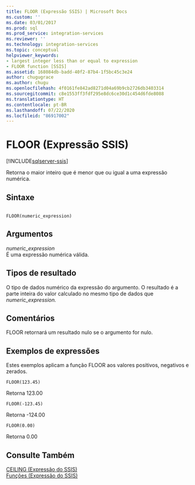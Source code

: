 ```yaml
---
title: FLOOR (Expressão SSIS) | Microsoft Docs
ms.custom: ''
ms.date: 03/01/2017
ms.prod: sql
ms.prod_service: integration-services
ms.reviewer: ''
ms.technology: integration-services
ms.topic: conceptual
helpviewer_keywords:
- largest integer less than or equal to expression
- FLOOR function [SSIS]
ms.assetid: 168084db-badd-40f2-87b4-1f5bc45c3e24
author: chugugrace
ms.author: chugu
ms.openlocfilehash: 4f0161fe842ad8271d04a69b9cb2726db3403314
ms.sourcegitcommit: c8e1553ff3fdf295e8dc6ce30d1c454d6fde8088
ms.translationtype: HT
ms.contentlocale: pt-BR
ms.lasthandoff: 07/22/2020
ms.locfileid: "86917002"
---
```

# <a name="floor-ssis-expression"></a>FLOOR (Expressão SSIS)

[!INCLUDE[sqlserver-ssis](../../includes/applies-to-version/sqlserver-ssis.md)]


  Retorna o maior inteiro que é menor que ou igual a uma expressão numérica.  
  
## <a name="syntax"></a>Sintaxe  
  
```  
  
FLOOR(numeric_expression)  
```  
  
## <a name="arguments"></a>Argumentos  
 *numeric_expression*  
 É uma expressão numérica válida.  
  
## <a name="result-types"></a>Tipos de resultado  
 O tipo de dados numérico da expressão do argumento. O resultado é a parte inteira do valor calculado no mesmo tipo de dados que *numeric_expression.*  
  
## <a name="remarks"></a>Comentários  
 FLOOR retornará um resultado nulo se o argumento for nulo.  
  
## <a name="expression-examples"></a>Exemplos de expressões  
 Estes exemplos aplicam a função FLOOR aos valores positivos, negativos e zerados.  
  
```  
FLOOR(123.45)  
```  
  
 Retorna 123.00  
  
```  
FLOOR(-123.45)  
```  
  
 Retorna -124.00  
  
```  
FLOOR(0.00)  
```  
  
 Retorna 0.00  
  
## <a name="see-also"></a>Consulte Também  
 [CEILING &#40;Expressão do SSIS&#41;](../../integration-services/expressions/ceiling-ssis-expression.md)   
 [Funções &#40;Expressão do SSIS&#41;](../../integration-services/expressions/functions-ssis-expression.md)  
  
  
